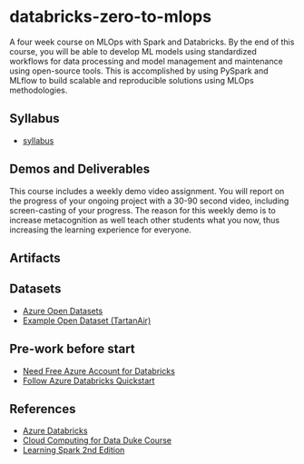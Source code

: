 # databricks-zero-to-mlops

A four week course on MLOps with Spark and Databricks.  By the end of this course, you will be able to develop ML models using standardized workflows for data processing and model management and maintenance using open-source tools.  This is accomplished by using PySpark and MLflow to build scalable and reproducible solutions using MLOps methodologies.

## Syllabus

* [syllabus](docs/syllabus.md)

## Demos and Deliverables

This course includes a weekly demo video assignment. You will report on the progress of your ongoing project with a 30-90 second video, including screen-casting of your progress.  The reason for this weekly demo is to increase metacognition as well teach other students what you now, thus increasing the learning experience for everyone. 

## Artifacts

## Datasets

* [Azure Open Datasets](https://docs.microsoft.com/en-us/azure/open-datasets/dataset-catalog#AzureDatabricks)
* [Example Open Dataset (TartanAir)](https://docs.microsoft.com/en-us/azure/open-datasets/dataset-tartanair-simulation)

## Pre-work before start

* [Need Free Azure Account for Databricks](https://azure.microsoft.com/free/)
* [Follow Azure Databricks Quickstart](https://docs.microsoft.com/en-us/azure/databricks/scenarios/quickstart-create-databricks-workspace-portal?tabs=azure-portal)

## References

* [Azure Databricks](https://azure.microsoft.com/en-us/services/databricks/)
* [Cloud Computing for Data Duke Course](https://github.com/noahgift/cloud-data-analysis-at-scale)
* [Learning Spark 2nd Edition](https://pages.databricks.com/rs/094-YMS-629/images/LearningSpark2.0.pdf)

